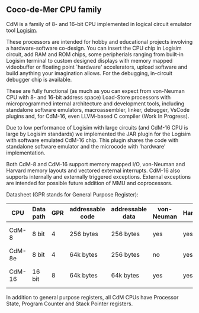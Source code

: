 ## Coco-de-Mer CPU family

CdM is a family of 8- and 16-bit CPU implemented in logical circuit emulator tool [Logisim](https://cburch.com/logisim/).  

These processors are intended for hobby and educational projects involving a hardware-software co-design.  You can insert 
the CPU chip in Logisim circuit, add RAM and ROM chips, some peripherials ranging from built-in Logisim terminal to custom designed displays with memory mapped videobuffer or floating point `hardware' accelerators, upload software and build anything your imagination allows.  For the debugging, in-circuit debugger chip is available.

These are fully functional (as much as you can expect from von-Neuman CPU with 8- and 16-bit address space) Load-Store processors with microprogrammed internal architecture and development tools, including standalone software emulators, macroassembler, 
linker, debugger, VsCode plugins and, for CdM-16, even LLVM-based C compiler (Work In Progress).

Due to low performance of Logisim with large circuits (and CdM-16 CPU is large by Logisim standards) we implemented the JAR plugin
for the Logisim with software emulated CdM-16 chip.  This plugin shares the code with standalone software emulator and the microcode
with 'hardware' implementation.

Both CdM-8 and CdM-16 support memory mapped I/O, von-Neuman and Harvard memory layouts and vectored external interrupts.  CdM-16 also supports internally and externally triggered exceptions. External exceptions are intended for possible future addition of MMU and coprocessors.

Datasheet (GPR stands for General Purpose Register):

| CPU  |Data path|GPR|addressable code|addressable data|von-Neuman|Harvard|interrupt vectors          |
|------|---------|---|----------------|----------------|----------|-------|---------------------------|
|CdM-8 | 8 bit   | 4 | 256 bytes      | 256 bytes      | yes      | yes   | 8 (Harvard-mode only)     |
|CdM-8e| 8 bit   | 4 | 64k bytes      | 256 bytes      | no       | yes   | 8                         |
|CdM-16| 16 bit  | 8 | 64k bytes      | 64k bytes      | yes      | yes   | 256 (incl. 16 exceptions) |

In addition to general purpose registers, all CdM CPUs have Processor State, Program Counter and Stack Pointer registers.
